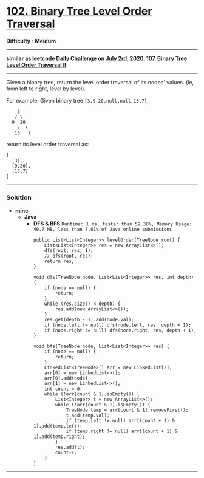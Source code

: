 # [102. Binary Tree Level Order Traversal](https://leetcode.com/problems/binary-tree-level-order-traversal/)

**Difficulty** : **Meidum**

---

**similar as leetcode Daily Challenge on July 2rd, 2020. [107. Binary Tree Level Order Traversal II](https://github.com/103style/LeetCode/blob/master/Tree/107.%20Binary%20Tree%20Level%20Order%20Traversal%20II.md)**

---

Given a binary tree, return the level order traversal of its nodes' values. (ie, from left to right, level by level).

For example:
Given binary tree `[3,9,20,null,null,15,7]`,
```
    3
   / \
  9  20
    /  \
   15   7
```

return its level order traversal as:
```
[
  [3],
  [9,20],
  [15,7]
]
```

---


### Solution
* **mine**
  * **Java**
    * **DFS & BFS** `Runtime: 1 ms, faster than 59.38%, Memory Usage: 40.7 MB, less than 7.81% of Java online submissions`
      ```
      public List<List<Integer>> levelOrder(TreeNode root) {
          List<List<Integer>> res = new ArrayList<>();
          dfs(root, res, 1);
          // bfs(root, res);
          return res;
      }

      void dfs(TreeNode node, List<List<Integer>> res, int depth) {
          if (node == null) {
              return;
          }
          while (res.size() < depth) {
              res.add(new ArrayList<>());
          }
          res.get(depth - 1).add(node.val);
          if (node.left != null) dfs(node.left, res, depth + 1);
          if (node.right != null) dfs(node.right, res, depth + 1);
      }

      void bfs(TreeNode node, List<List<Integer>> res) {
          if (node == null) {
              return;
          }
          LinkedList<TreeNode>[] arr = new LinkedList[2];
          arr[0] = new LinkedList<>();
          arr[0].add(node);
          arr[1] = new LinkedList<>();
          int count = 0;
          while (!arr[count & 1].isEmpty()) {
              List<Integer> t = new ArrayList<>();
              while (!arr[count & 1].isEmpty()) {
                  TreeNode temp = arr[count & 1].removeFirst();
                  t.add(temp.val);
                  if (temp.left != null) arr[(count + 1) & 1].add(temp.left);
                  if (temp.right != null) arr[(count + 1) & 1].add(temp.right);
              }
              res.add(t);
              count++;
          }
      }
      ```
    

---
